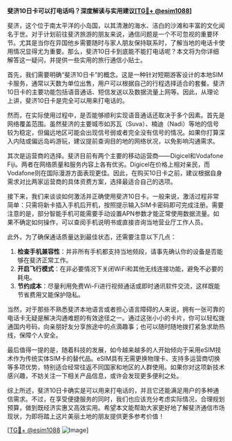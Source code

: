**斐济10日卡可以打电话吗？深度解读与实用建议[[TG💪+ @esim1088](https://t.me/s/esim1088)]**

斐济，这个位于南太平洋的小岛国，以其清澈的海水、洁白的沙滩和丰富的文化闻名于世。对于计划前往斐济旅游的朋友来说，通信问题是一个不可忽视的重要环节。尤其是当你在异国他乡需要随时与家人朋友保持联系时，了解当地的电话卡使用情况显得尤为重要。那么，斐济10日卡到底能不能打电话呢？本文将为你详细解答这一疑问，并提供一些实用的旅行通信小贴士。

首先，我们需要明确“斐济10日卡”的概念。这是一种针对短期游客设计的本地SIM卡服务，通常以天数为单位出售，用户可以根据自己的行程选择适合的套餐。斐济10日卡的主要功能包括语音通话、短信发送以及数据流量上网等。因此，从理论上讲，斐济10日卡是完全可以用来打电话的。

然而，在实际使用过程中，是否能够顺利实现语音通话还取决于多个因素。首先是网络覆盖范围。虽然斐济的主要城市如苏瓦（Suva）、楠迪（Nadi）等地的信号较为稳定，但偏远地区可能会出现信号弱或者完全没有信号的情况。如果你打算深入内陆或偏远岛屿游玩，建议提前查询目的地的网络状况，以免影响沟通需求。

其次是运营商的选择。斐济目前有两个主要的移动运营商——Digicel和Vodafone Fiji。两者在网络质量和服务内容上各有优劣。Digicel在价格上相对亲民，而Vodafone则在国际漫游方面表现更佳。因此，在购买10日卡之前，建议根据自身需求对比两家运营商的具体资费方案，选择最适合自己的选项。

接下来，我们来谈谈如何激活并正确使用斐济10日卡。一般来说，激活过程非常简单：只需将新卡插入手机后开机，按照提示输入SIM卡密码即可完成注册。需要注意的是，部分智能手机可能需要手动设置APN参数才能正常使用数据流量。如果不确定如何操作，可以查阅手机说明书或直接咨询当地营业厅工作人员。

此外，为了确保通话质量达到最佳状态，还需要注意以下几点：

1. **检查手机兼容性**：并非所有手机都支持当地频段，请事先确认你的设备是否能够在斐济正常工作。
2. **开启飞行模式**：在非必要情况下关闭WiFi和其他无线连接功能，避免不必要的耗电。
3. **节约成本**：尽量利用免费Wi-Fi进行视频通话或即时通讯软件交流，这样既能节省费用又能保护隐私。

当然，对于那些不熟悉斐济本地语言或者担心语言障碍的人来说，拥有一张可靠的电话卡无疑是解决沟通难题的有效途径之一。通过这张小小的卡片，你可以轻松拨通国内号码，向亲朋好友分享旅途中的点滴趣事；也可以随时随地拨打紧急求助热线，保障个人安全。

最后值得一提的是，随着科技的发展，如今越来越多的人开始倾向于采用eSIM技术作为传统实体SIM卡的替代品。eSIM具有无需更换物理卡、支持多运营商切换等多项优势，特别适合经常往返不同国家和地区的人群使用。如果你对这项新技术感兴趣，不妨关注一下相关产品信息，或许会发现更多便利之处。

综上所述，斐济10日卡确实是可以用来打电话的，并且它还能满足用户的多种通信需求。不过，在享受便捷服务的同时，我们也应该充分考虑实际情况，合理规划预算，做到既经济实惠又高效实用。希望本文能帮助大家更好地了解斐济通信市场现状，为即将踏上这片美丽土地的朋友提供更多参考价值！

[[TG💪+ @esim1088](https://t.me/s/esim1088) ![Image](https://i.postimg.cc/4NQfJmqS/Snipaste-2025-05-13-00-14-12.png)]
